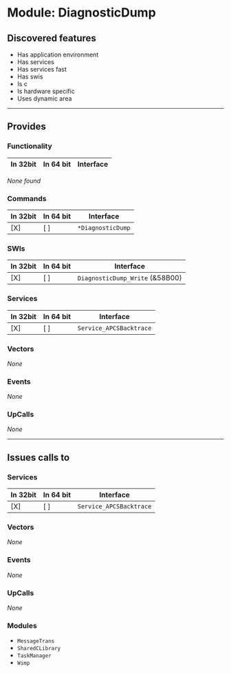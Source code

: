 # Module: DiagnosticDump

## Discovered features


* Has application environment
* Has services
* Has services fast
* Has swis
* Is c
* Is hardware specific
* Uses dynamic area

---

## Provides

### Functionality

| In 32bit | In 64 bit | Interface |
|----------|-----------|-----------|

*None found*

### Commands


| In 32bit | In 64 bit | Interface |
|----------|-----------|-----------|
| [X]      | [ ]       | `*DiagnosticDump` |


### SWIs


| In 32bit | In 64 bit | Interface |
|----------|-----------|-----------|
| [X]      | [ ]       | `DiagnosticDump_Write` (&58B00) |


### Services


| In 32bit | In 64 bit | Interface |
|----------|-----------|-----------|
| [X]      | [ ]       | `Service_APCSBacktrace` |


### Vectors


*None*


### Events


*None*


### UpCalls


*None*


---

## Issues calls to

### Services


| In 32bit | In 64 bit | Interface |
|----------|-----------|-----------|
| [X]      | [ ]       | `Service_APCSBacktrace` |


### Vectors


*None*


### Events


*None*


### UpCalls


*None*


### Modules


* `MessageTrans`
* `SharedCLibrary`
* `TaskManager`
* `Wimp`


